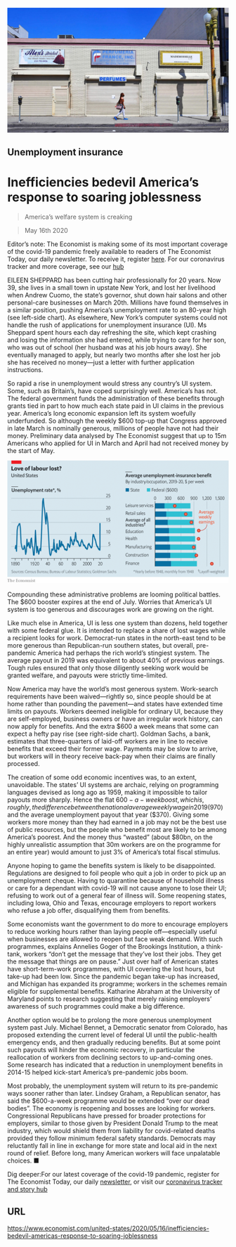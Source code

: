 ![](./images/20200516_USP006_0.jpg)

## Unemployment insurance

# Inefficiencies bedevil America’s response to soaring joblessness

> America’s welfare system is creaking

> May 16th 2020

Editor’s note: The Economist is making some of its most important coverage of the covid-19 pandemic freely available to readers of The Economist Today, our daily newsletter. To receive it, register [here](https://www.economist.com//newslettersignup). For our coronavirus tracker and more coverage, see our [hub](https://www.economist.com//coronavirus)

EILEEN SHEPPARD has been cutting hair professionally for 20 years. Now 39, she lives in a small town in upstate New York, and lost her livelihood when Andrew Cuomo, the state’s governor, shut down hair salons and other personal-care businesses on March 20th. Millions have found themselves in a similar position, pushing America’s unemployment rate to an 80-year high (see left-side chart). As elsewhere, New York’s computer systems could not handle the rush of applications for unemployment insurance (UI). Ms Sheppard spent hours each day refreshing the site, which kept crashing and losing the information she had entered, while trying to care for her son, who was out of school (her husband was at his job hours away). She eventually managed to apply, but nearly two months after she lost her job she has received no money—just a letter with further application instructions.

So rapid a rise in unemployment would stress any country’s UI system. Some, such as Britain’s, have coped surprisingly well. America’s has not. The federal government funds the administration of these benefits through grants tied in part to how much each state paid in UI claims in the previous year. America’s long economic expansion left its system woefully underfunded. So although the weekly $600 top-up that Congress approved in late March is nominally generous, millions of people have not had their money. Preliminary data analysed by The Economist suggest that up to 15m Americans who applied for UI in March and April had not received money by the start of May.

![](./images/20200516_USC547.png)

Compounding these administrative problems are looming political battles. The $600 booster expires at the end of July. Worries that America’s UI system is too generous and discourages work are growing on the right.

Like much else in America, UI is less one system than dozens, held together with some federal glue. It is intended to replace a share of lost wages while a recipient looks for work. Democrat-run states in the north-east tend to be more generous than Republican-run southern states, but overall, pre-pandemic America had perhaps the rich world’s stingiest system. The average payout in 2019 was equivalent to about 40% of previous earnings. Tough rules ensured that only those diligently seeking work would be granted welfare, and payouts were strictly time-limited.

Now America may have the world’s most generous system. Work-search requirements have been waived—rightly so, since people should be at home rather than pounding the pavement—and states have extended time limits on payouts. Workers deemed ineligible for ordinary UI, because they are self-employed, business owners or have an irregular work history, can now apply for benefits. And the extra $600 a week means that some can expect a hefty pay rise (see right-side chart). Goldman Sachs, a bank, estimates that three-quarters of laid-off workers are in line to receive benefits that exceed their former wage. Payments may be slow to arrive, but workers will in theory receive back-pay when their claims are finally processed.

The creation of some odd economic incentives was, to an extent, unavoidable. The states’ UI systems are archaic, relying on programming languages devised as long ago as 1959, making it impossible to tailor payouts more sharply. Hence the flat $600-a-week boost, which is, roughly, the difference between the national average weekly wage in 2019 ($970) and the average unemployment payout that year ($370). Giving some workers more money than they had earned in a job may not be the best use of public resources, but the people who benefit most are likely to be among America’s poorest. And the money thus “wasted” (about $80bn, on the highly unrealistic assumption that 30m workers are on the programme for an entire year) would amount to just 3% of America’s total fiscal stimulus.

Anyone hoping to game the benefits system is likely to be disappointed. Regulations are designed to foil people who quit a job in order to pick up an unemployment cheque. Having to quarantine because of household illness or care for a dependant with covid-19 will not cause anyone to lose their UI; refusing to work out of a general fear of illness will. Some reopening states, including Iowa, Ohio and Texas, encourage employers to report workers who refuse a job offer, disqualifying them from benefits.

Some economists want the government to do more to encourage employers to reduce working hours rather than laying people off—especially useful when businesses are allowed to reopen but face weak demand. With such programmes, explains Annelies Goger of the Brookings Institution, a think-tank, workers “don’t get the message that they’ve lost their jobs. They get the message that things are on pause.” Just over half of American states have short-term-work programmes, with UI covering the lost hours, but take-up had been low. Since the pandemic began take-up has increased, and Michigan has expanded its programme; workers in the schemes remain eligible for supplemental benefits. Katharine Abraham at the University of Maryland points to research suggesting that merely raising employers’ awareness of such programmes could make a big difference.

Another option would be to prolong the more generous unemployment system past July. Michael Bennet, a Democratic senator from Colorado, has proposed extending the current level of federal UI until the public-health emergency ends, and then gradually reducing benefits. But at some point such payouts will hinder the economic recovery, in particular the reallocation of workers from declining sectors to up-and-coming ones. Some research has indicated that a reduction in unemployment benefits in 2014-15 helped kick-start America’s pre-pandemic jobs boom.

Most probably, the unemployment system will return to its pre-pandemic ways sooner rather than later. Lindsey Graham, a Republican senator, has said the $600-a-week programme would be extended “over our dead bodies”. The economy is reopening and bosses are looking for workers. Congressional Republicans have pressed for broader protections for employers, similar to those given by President Donald Trump to the meat industry, which would shield them from liability for covid-related deaths provided they follow minimum federal safety standards. Democrats may reluctantly fall in line in exchange for more state and local aid in the next round of relief. Before long, many American workers will face unpalatable choices. ■

Dig deeper:For our latest coverage of the covid-19 pandemic, register for The Economist Today, our daily [newsletter](https://www.economist.com//newslettersignup), or visit our [coronavirus tracker and story hub](https://www.economist.com//coronavirus)

## URL

https://www.economist.com/united-states/2020/05/16/inefficiencies-bedevil-americas-response-to-soaring-joblessness
